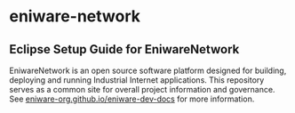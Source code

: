 # eniware-network
<h2>Eclipse Setup Guide for EniwareNetwork</h2>

EniwareNetwork is an open source software platform designed for building, deploying and running Industrial Internet applications. This repository serves as a common site for overall project information and governance. See <a href="https://eniware-org.github.io/eniware-dev-docs/" rel="nofollow">eniware-org.github.io/eniware-dev-docs</a> for more information.
